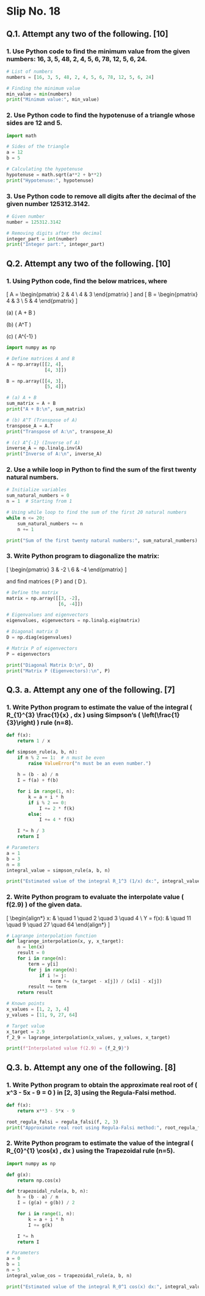 
# Slip No. 18

## Q.1. Attempt any two of the following. [10]

### 1. Use Python code to find the minimum value from the given numbers: 16, 3, 5, 48, 2, 4, 5, 6, 78, 12, 5, 6, 24.

```python
# List of numbers
numbers = [16, 3, 5, 48, 2, 4, 5, 6, 78, 12, 5, 6, 24]

# Finding the minimum value
min_value = min(numbers)
print("Minimum value:", min_value)
```

### 2. Use Python code to find the hypotenuse of a triangle whose sides are 12 and 5.

```python
import math

# Sides of the triangle
a = 12
b = 5

# Calculating the hypotenuse
hypotenuse = math.sqrt(a**2 + b**2)
print("Hypotenuse:", hypotenuse)
```

### 3. Use Python code to remove all digits after the decimal of the given number 125312.3142.

```python
# Given number
number = 125312.3142

# Removing digits after the decimal
integer_part = int(number)
print("Integer part:", integer_part)
```

## Q.2. Attempt any two of the following. [10]

### 1. Using Python code, find the below matrices, where 

\[
A = \begin{pmatrix} 2 & 4 \\ 4 & 3 \end{pmatrix}
\]
and 
\[
B = \begin{pmatrix} 4 & 3 \\ 5 & 4 \end{pmatrix}
\]

(a) \( A + B \)

(b) \( A^T \)

(c) \( A^{-1} \)

```python
import numpy as np

# Define matrices A and B
A = np.array([[2, 4],
              [4, 3]])

B = np.array([[4, 3],
              [5, 4]])

# (a) A + B
sum_matrix = A + B
print("A + B:\n", sum_matrix)

# (b) A^T (Transpose of A)
transpose_A = A.T
print("Transpose of A:\n", transpose_A)

# (c) A^{-1} (Inverse of A)
inverse_A = np.linalg.inv(A)
print("Inverse of A:\n", inverse_A)
```

### 2. Use a while loop in Python to find the sum of the first twenty natural numbers.

```python
# Initialize variables
sum_natural_numbers = 0
n = 1  # Starting from 1

# Using while loop to find the sum of the first 20 natural numbers
while n <= 20:
    sum_natural_numbers += n
    n += 1

print("Sum of the first twenty natural numbers:", sum_natural_numbers)
```

### 3. Write Python program to diagonalize the matrix:

\[
\begin{pmatrix} 3 & -2 \\ 6 & -4 \end{pmatrix}
\]

and find matrices \( P \) and \( D \).

```python
# Define the matrix
matrix = np.array([[3, -2],
                   [6, -4]])

# Eigenvalues and eigenvectors
eigenvalues, eigenvectors = np.linalg.eig(matrix)

# Diagonal matrix D
D = np.diag(eigenvalues)

# Matrix P of eigenvectors
P = eigenvectors

print("Diagonal Matrix D:\n", D)
print("Matrix P (Eigenvectors):\n", P)
```

## Q.3. a. Attempt any one of the following. [7]

### 1. Write Python program to estimate the value of the integral \( R_{1}^{3} \frac{1}{x} \, dx \) using Simpson’s \( \left(\frac{1}{3}\right) \) rule (n=8).

```python
def f(x):
    return 1 / x

def simpson_rule(a, b, n):
    if n % 2 == 1:  # n must be even
        raise ValueError("n must be an even number.")
        
    h = (b - a) / n
    I = f(a) + f(b)

    for i in range(1, n):
        k = a + i * h
        if i % 2 == 0:
            I += 2 * f(k)
        else:
            I += 4 * f(k)

    I *= h / 3
    return I

# Parameters
a = 1
b = 3
n = 8
integral_value = simpson_rule(a, b, n)

print("Estimated value of the integral R_1^3 (1/x) dx:", integral_value)
```

### 2. Write Python program to evaluate the interpolate value \( f(2.9) \) of the given data.

\[
\begin{align*}
x: & \quad 1 \quad 2 \quad 3 \quad 4 \\
Y = f(x): & \quad 11 \quad 9 \quad 27 \quad 64
\end{align*}
\]

```python
# Lagrange interpolation function
def lagrange_interpolation(x, y, x_target):
    n = len(x)
    result = 0
    for i in range(n):
        term = y[i]
        for j in range(n):
            if i != j:
                term *= (x_target - x[j]) / (x[i] - x[j])
        result += term
    return result

# Known points
x_values = [1, 2, 3, 4]
y_values = [11, 9, 27, 64]

# Target value
x_target = 2.9
f_2_9 = lagrange_interpolation(x_values, y_values, x_target)

print(f"Interpolated value f(2.9) = {f_2_9}")
```

## Q.3. b. Attempt any one of the following. [8]

### 1. Write Python program to obtain the approximate real root of \( x^3 - 5x - 9 = 0 \) in [2, 3] using the Regula-Falsi method.

```python
def f(x):
    return x**3 - 5*x - 9

root_regula_falsi = regula_falsi(f, 2, 3)
print("Approximate real root using Regula-Falsi method:", root_regula_falsi)
```

### 2. Write Python program to estimate the value of the integral \( R_{0}^{1} \cos(x) \, dx \) using the Trapezoidal rule (n=5).

```python
import numpy as np

def g(x):
    return np.cos(x)

def trapezoidal_rule(a, b, n):
    h = (b - a) / n
    I = (g(a) + g(b)) / 2

    for i in range(1, n):
        k = a + i * h
        I += g(k)

    I *= h
    return I

# Parameters
a = 0
b = 1
n = 5
integral_value_cos = trapezoidal_rule(a, b, n)

print("Estimated value of the integral R_0^1 cos(x) dx:", integral_value_cos)
```
```

